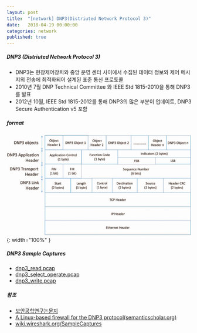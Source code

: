 ```yaml
---
layout: post
title:  "[network] DNP3(Distriuted Network Protocol 3)"
date:   2018-04-19 00:00:00
categories: network
published: true
---
```

##### DNP3 (Distriuted Network Protocol 3)
 - DNP3는 현장제어장치와 중앙 운영 센터 사이에서 수집된 데이터 정보와 제어 메시지의 전송에 최적화되어 설계된 표준 통신 프로토콜
- 2010년 7월 DNP Technical Committee 와 IEEE Std 1815-2010을 통해 DNP3를 발표
- 2012년 10월, IEEE Std 1815-2012를 통해 DNP3의 많은 부분이 업데이트, DNP3 Secure Authentication v5 포함


##### format
![DNP3 message architecure](/downloads/DNP3/DNP3_message_architecure.png){: width="100%" }


##### DNP3 Sample Captures
- [dnp3_read.pcap](https://wiki.wireshark.org/SampleCaptures?action=AttachFile&do=get&target=dnp3_read.pcap)
- [dnp3_select_operate.pcap](https://wiki.wireshark.org/SampleCaptures?action=AttachFile&do=get&target=dnp3_select_operate.pcap)
- [dnp3_write.pcap](https://wiki.wireshark.org/SampleCaptures?action=AttachFile&do=get&target=dnp3_write.pcap)


##### 참조
- [보안공학연구논문지](http://www.sersc.org/journals/JSE/vol7_no1_2010/2.pdf)
- [A Linux-based firewall for the DNP3 protocol(semanticscholar.org)](https://www.semanticscholar.org/paper/A-Linux-based-firewall-for-the-DNP3-protocol-Nivethan-Papa/ba81e21d27f243d6e3620a1256cbdc524ce44492)
- [wiki.wireshark.org/SampleCaptures](https://wiki.wireshark.org/SampleCaptures)